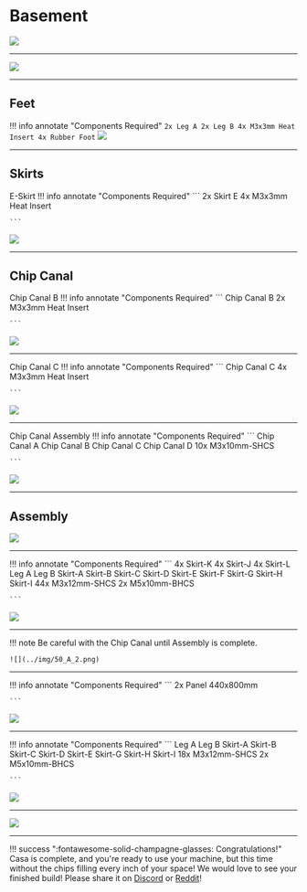 # Basement

![](../img/50_1.png)

---

![](../img/50_2.png)

---

## Feet

!!! info annotate "Components Required"
    ```
        2x Leg A
        2x Leg B
        4x M3x3mm Heat Insert
        4x Rubber Foot
    ```
![](../img/50_F_1.png)

---

## Skirts

E-Skirt
!!! info annotate "Components Required"
    ```
        2x Skirt E
        4x M3x3mm Heat Insert

    ```
![](../img/50_S_1.png)

---

## Chip Canal

Chip Canal B
!!! info annotate "Components Required"
    ```
        Chip Canal B
        2x M3x3mm Heat Insert

    ```
![](../img/50_CC_1.png)

---

Chip Canal C
!!! info annotate "Components Required"
    ```
        Chip Canal C
        4x M3x3mm Heat Insert

    ```
![](../img/50_CC_2.png)

---

Chip Canal Assembly
!!! info annotate "Components Required"
    ```
        Chip Canal A
        Chip Canal B
        Chip Canal C
        Chip Canal D
        10x M3x10mm-SHCS

    ```
![](../img/50_CC_3.png)

---

## Assembly
![](../img/50_A_0.png)

---

!!! info annotate "Components Required"
    ```
        4x Skirt-K
        4x Skirt-J
        4x Skirt-L
        Leg A
        Leg B
        Skirt-A
        Skirt-B
        Skirt-C
        Skirt-D
        Skirt-E
        Skirt-F
        Skirt-G
        Skirt-H
        Skirt-I
        44x M3x12mm-SHCS
        2x M5x10mm-BHCS

    ```

![](../img/50_A_1.png)

---

!!! note
    Be careful with the Chip Canal until Assembly is complete. 

    ![](../img/50_A_2.png)

---

!!! info annotate "Components Required"
    ```
        2x Panel 440x800mm

    ```

![](../img/50_A_3.png)

---

!!! info annotate "Components Required"
    ```
        Leg A
        Leg B
        Skirt-A
        Skirt-B
        Skirt-C
        Skirt-D
        Skirt-E
        Skirt-G
        Skirt-H
        Skirt-I
        18x M3x12mm-SHCS
        2x M5x10mm-BHCS

    ```

![](../img/50_A_4.png)

---

![](../img/50_A_5.png)

---

!!! success ":fontawesome-solid-champagne-glasses: Congratulations!"
    Casa is complete, and you're ready to use your machine, but this time without the chips filling every inch of your space!
    We would love to see your finished build! Please share it on [Discord](https://discord.gg/ya4UUj7ax2) or [Reddit](https://www.reddit.com/r/MilleniumMachines/)!
